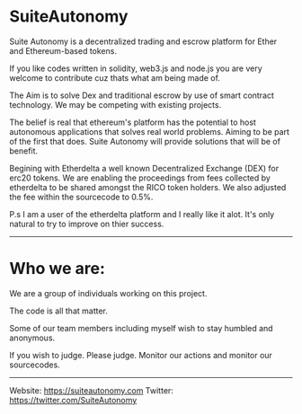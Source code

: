 # SuiteAutonomy

Suite Autonomy is a decentralized trading and escrow platform for Ether and Ethereum-based tokens.

If you like codes written in solidity, web3.js and node.js you are very welcome to contribute cuz thats what am being made of. 

The Aim is to solve Dex and traditional escrow by use of smart contract technology. We may be competing with existing projects.

The belief is real that ethereum's platform has the potential to host autonomous applications that solves real world problems. Aiming to be part of the first that does. Suite Autonomy will provide solutions that will be of benefit.

Begining with Etherdelta a well known Decentralized Exchange (DEX) for erc20 tokens. We are enabling the proceedings from fees collected by etherdelta to be shared amongst the RICO token holders. We also adjusted the fee within the sourcecode to 0.5%.

P.s I am a user of the etherdelta platform and I really like it alot. It's only natural to try to improve on thier success.

---------------------------------------------------------------------------
 
# Who we are: 

We are a group of individuals working on this project. 

The code is all that matter. 

Some of our team members including myself wish to stay humbled and anonymous.

If you wish to judge. Please judge. 
Monitor our actions and monitor our sourcecodes.

---------------------------------------------------------------------------

Website: https://suiteautonomy.com
Twitter: https://twitter.com/SuiteAutonomy


